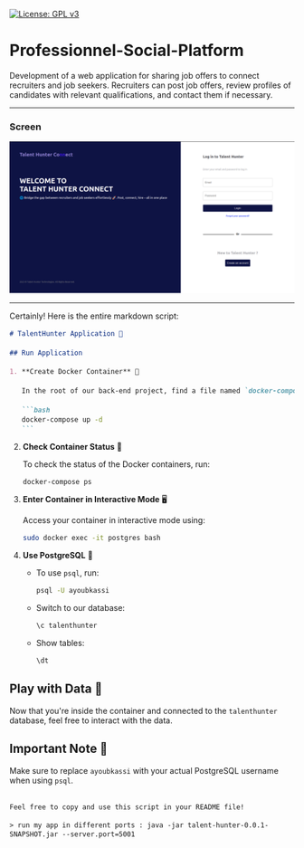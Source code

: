 [![License: GPL v3](https://img.shields.io/badge/License-GPL%20v3-blue.svg)](https://www.gnu.org/licenses/gpl-3.0)

# Professionnel-Social-Platform

Development of a web application for sharing job offers to connect recruiters and job seekers. Recruiters can post job offers, review profiles of candidates with relevant qualifications, and contact them if necessary.

---

<h3>Screen</h3>

![alt](screens/scr1.png)

---

Certainly! Here is the entire markdown script:

````markdown
# TalentHunter Application 🎯

## Run Application

1. **Create Docker Container** 🐳

   In the root of our back-end project, find a file named `docker-compose.yml`. Run the following command to start the Docker container:

   ```bash
   docker-compose up -d
   ```
````

2. **Check Container Status** 🚀

   To check the status of the Docker containers, run:

   ```bash
   docker-compose ps
   ```

3. **Enter Container in Interactive Mode** 🖥️

   Access your container in interactive mode using:

   ```bash
   sudo docker exec -it postgres bash
   ```

4. **Use PostgreSQL** 🐘

   - To use `psql`, run:

     ```bash
     psql -U ayoubkassi
     ```

   - Switch to our database:

     ```sql
     \c talenthunter
     ```

   - Show tables:

     ```sql
     \dt
     ```

## Play with Data 🎲

Now that you're inside the container and connected to the `talenthunter` database, feel free to interact with the data.

## Important Note 📝

Make sure to replace `ayoubkassi` with your actual PostgreSQL username when using `psql`.

```

Feel free to copy and use this script in your README file!

> run my app in different ports : java -jar talent-hunter-0.0.1-SNAPSHOT.jar --server.port=5001



```
